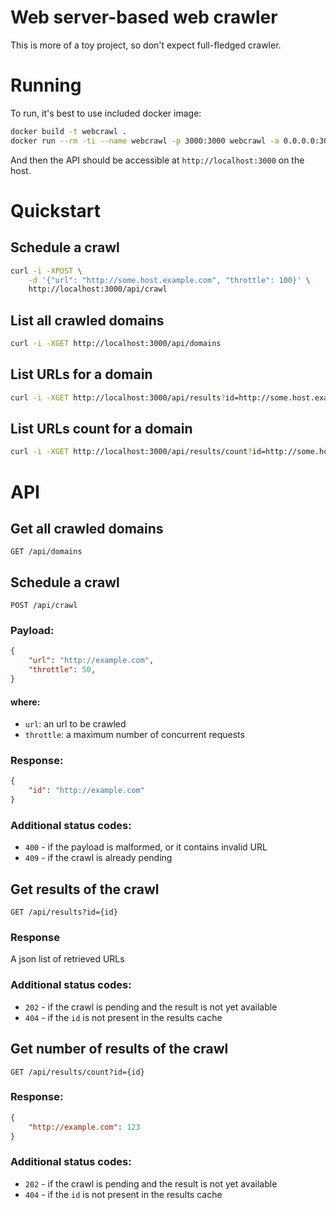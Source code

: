 # Web server-based web crawler

This is more of a toy project, so don't expect full-fledged crawler.

# Running
To run, it's best to use included docker image:

```sh
docker build -t webcrawl .
docker run --rm -ti --name webcrawl -p 3000:3000 webcrawl -a 0.0.0.0:3000
```

And then the API should be accessible at `http://localhost:3000` on the host.

# Quickstart

## Schedule a crawl

```sh
curl -i -XPOST \
    -d '{"url": "http://some.host.example.com", "throttle": 100}' \
    http://localhost:3000/api/crawl
```

## List all crawled domains

```sh
curl -i -XGET http://localhost:3000/api/domains
```

## List URLs for a domain

```sh
curl -i -XGET http://localhost:3000/api/results?id=http://some.host.example.com
```

## List URLs count for a domain

```sh
curl -i -XGET http://localhost:3000/api/results/count?id=http://some.host.example.com
```


# API

## Get all crawled domains
`GET /api/domains`

## Schedule a crawl
`POST /api/crawl`

### Payload:

```json
{
    "url": "http://example.com",
    "throttle": 50,
}
```

#### where:
- `url`: an url to be crawled
- `throttle`: a maximum number of concurrent requests

### Response:

```json
{
    "id": "http://example.com"
}
```

### Additional status codes:
- `400` - if the payload is malformed, or it contains invalid URL
- `409` - if the crawl is already pending

## Get results of the crawl
`GET /api/results?id={id}`

### Response

A json list of retrieved URLs

### Additional status codes:
- `202` - if the crawl is pending and the result is not yet available
- `404` - if the `id` is not present in the results cache

## Get number of results of the crawl
`GET /api/results/count?id={id}`

### Response:

```json
{
    "http://example.com": 123
}
```

### Additional status codes:
- `202` - if the crawl is pending and the result is not yet available
- `404` - if the `id` is not present in the results cache
